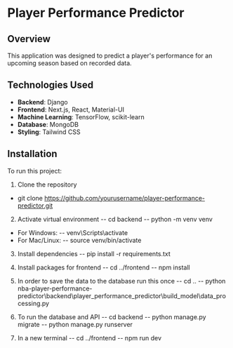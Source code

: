# Player Performance Predictor

## Overview
This application was designed to predict a player's performance for an upcoming season based on recorded data.

## Technologies Used
- **Backend**: Django
- **Frontend**: Next.js, React, Material-UI
- **Machine Learning**: TensorFlow, scikit-learn
- **Database**: MongoDB
- **Styling**: Tailwind CSS

## Installation
To run this project:

1. Clone the repository
-    git clone https://github.com/yourusername/player-performance-predictor.git

2. Activate virtual environment
--    cd backend
--    python -m venv venv
- For Windows:
--    venv\Scripts\activate
- For Mac/Linux:
--    source venv/bin/activate

3. Install dependencies
--    pip install -r requirements.txt

4. Install packages for frontend
--    cd ../frontend
--    npm install

5. In order to save the data to the database run this once
--    cd ..
--    python nba-player-performance-predictor\backend\player_performance_predictor\build_model\data_processing.py

6. To run the database and API
--    cd backend
--    python manage.py migrate
--    python manage.py runserver

7. In a new terminal
--    cd ../frontend
--    npm run dev
